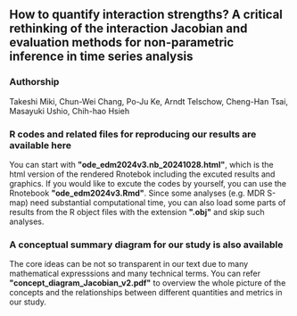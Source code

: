 ## How to quantify interaction strengths? A critical rethinking of the interaction Jacobian and evaluation methods for non-parametric inference in time series analysis
### Authorship
Takeshi Miki, Chun-Wei Chang, Po-Ju Ke, Arndt Telschow, Cheng-Han Tsai, Masayuki Ushio, Chih-hao Hsieh

### R codes and related files for reproducing our results are available here
You can start with <b>"ode_edm2024v3.nb_20241028.html"</b>, which is the html version of the rendered Rnotebok including the excuted results and graphics. If you would like to excute the codes by yourself, you can use the Rnotebook <b>"ode_edm2024v3.Rmd"</b>. Since some analyses (e.g. MDR S-map) need substantial computational time, you can also load some parts of results from the R object files with the extension <b>".obj"</b> and skip such analyses. 

### A conceptual summary diagram for our study is also available
The core ideas can be not so transparent in our text due to many mathematical expresssions and many technical terms. You can refer <b>"concept_diagram_Jacobian_v2.pdf"</b> to overview the whole picture of the concepts and the relationships between different quantities and metrics in our study.
